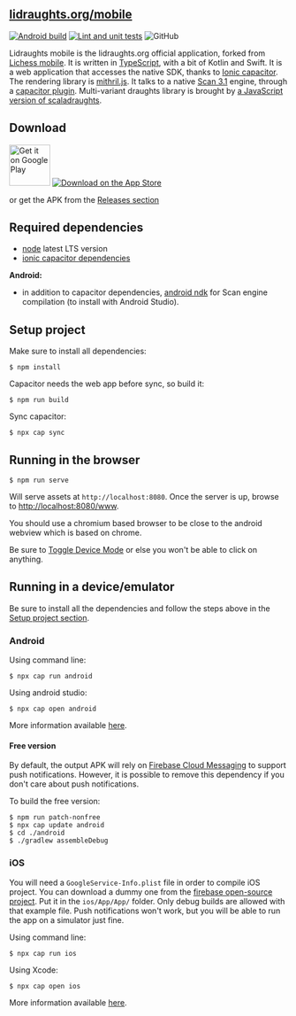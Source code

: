 [lidraughts.org/mobile](https://lidraughts.org/mobile)
--------------------

[![Android build](https://github.com/RoepStoep/lidrobile/actions/workflows/android.yml/badge.svg)](https://github.com/RoepStoep/lidrobile/actions/workflows/android.yml)
[![Lint and unit tests](https://github.com/RoepStoep/lidrobile/actions/workflows/checks.yml/badge.svg)](https://github.com/RoepStoep/lidrobile/actions/workflows/checks.yml)
![GitHub](https://img.shields.io/badge/license-GPL--3.0-orange)

Lidraughts mobile is the lidraughts.org official application, forked from [Lichess mobile](https://github.com/lichess-org/lichobile). It is written
in [TypeScript](http://www.typescriptlang.org/), with a bit of Kotlin and Swift.
It is a web application that accesses the native SDK, thanks to [Ionic capacitor](https://capacitor.ionicframework.com/).
The rendering library is [mithril.js](http://mithril.js.org/).
It talks to a native [Scan 3.1](https://github.com/rhalbersma/scan) engine, through a
[capacitor plugin](https://github.com/RoepStoep/capacitor-scan).
Multi-variant draughts library is brought by [a JavaScript version of scaladraughts](https://github.com/RoepStoep/scaladraughtsjs).

## Download

[<img src="https://play.google.com/intl/en_us/badges/images/generic/en_badge_web_generic.png"
     alt="Get it on Google Play"
     height="74">](https://play.google.com/store/apps/details?id=org.lidraughts.mobileapp)
[<img src="res/ios-badge.svg"
     alt="Download on the App Store">](https://itunes.apple.com/us/app/lidraughts-online-draughts/id1485028698)

or get the APK from the [Releases section](https://github.com/RoepStoep/lidrobile/releases/latest)

## Required dependencies

* [node](http://nodejs.org) latest LTS version
* [ionic capacitor dependencies](https://capacitorjs.com/docs/getting-started/environment-setup)

**Android:**

* in addition to capacitor dependencies, [android ndk](http://developer.android.com/tools/sdk/ndk/index.html) for Scan engine compilation (to install with Android Studio).

## Setup project

Make sure to install all dependencies:

    $ npm install

Capacitor needs the web app before sync, so build it:

    $ npm run build

Sync capacitor:

    $ npx cap sync

## Running in the browser

    $ npm run serve

Will serve assets at `http://localhost:8080`.
Once the server is up, browse to [http://localhost:8080/www](http://localhost:8080/www).

You should use a chromium based browser to be close to the android webview which
is based on chrome.

Be sure to [Toggle Device Mode](https://developers.google.com/web/tools/chrome-devtools/device-mode/)
or else you won't be able to click on anything.

## Running in a device/emulator

Be sure to install all the dependencies and follow the steps above in the [Setup
project section](#setup-project).

### Android

Using command line:

    $ npx cap run android

Using android studio:

    $ npx cap open android

More information available [here](https://capacitorjs.com/docs/android).

#### Free version

By default, the output APK will rely on [Firebase Cloud
Messaging](https://firebase.google.com/docs/cloud-messaging) to support push
notifications. However, it is possible to remove this dependency if you don't
care about push notifications.

To build the free version:

    $ npm run patch-nonfree
    $ npx cap update android
    $ cd ./android
    $ ./gradlew assembleDebug

### iOS

You will need a `GoogleService-Info.plist` file in order to compile iOS project.
You can download a dummy one from the [firebase open-source project](https://raw.githubusercontent.com/firebase/firebase-ios-sdk/master/Firestore/Example/App/GoogleService-Info.plist).
Put it in the `ios/App/App/` folder.
Only debug builds are allowed with that example file. Push notifications
won't work, but you will be able to run the app on a simulator just fine.

Using command line:

    $ npx cap run ios

Using Xcode:

    $ npx cap open ios

More information available [here](https://capacitorjs.com/docs/ios).
